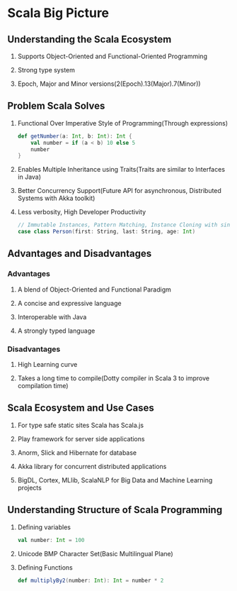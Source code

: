 # Scala Big Picture

## Understanding the Scala Ecosystem

1. Supports Object-Oriented and Functional-Oriented Programming

2. Strong type system

3. Epoch, Major and Minor versions(2(Epoch).13(Major).7(Minor))

## Problem Scala Solves

1. Functional Over Imperative Style of Programming(Through expressions)
    
    ```scala
    def getNumber(a: Int, b: Int): Int {
        val number = if (a < b) 10 else 5
        number   
    }
    ```

2. Enables Multiple Inheritance using Traits(Traits are similar to Interfaces in Java)

3. Better Concurrency Support(Future API for asynchronous, Distributed Systems with Akka toolkit)

4. Less verbosity, High Developer Productivity

    ```scala
    // Immutable Instances, Pattern Matching, Instance Cloning with single line
    case class Person(first: String, last: String, age: Int)
    ```

## Advantages and Disadvantages

### Advantages

1. A blend of Object-Oriented and Functional Paradigm

2. A concise and expressive language

3. Interoperable with Java

4. A strongly typed language

### Disadvantages

1. High Learning curve

2. Takes a long time to compile(Dotty compiler in Scala 3 to improve compilation time)

## Scala Ecosystem and Use Cases

1. For type safe static sites Scala has Scala.js

2. Play framework for server side applications

3. Anorm, Slick and Hibernate for database

4. Akka library for concurrent distributed applications

5. BigDL, Cortex, MLlib, ScalaNLP for Big Data and Machine Learning projects

## Understanding Structure of Scala Programming

1. Defining variables

   ```scala
   val number: Int = 100
   ```

2. Unicode BMP Character Set(Basic Multilingual Plane)

3. Defining Functions

   ```scala
   def multiplyBy2(number: Int): Int = number * 2
   ```
